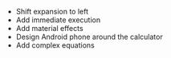 - Shift expansion to left
- Add immediate execution
- Add material effects
- Design Android phone around the calculator
- Add complex equations
